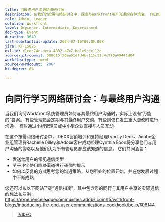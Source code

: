 ```yaml
---
title: 与最终用户沟通网络研讨会
description: 在我们的按需网络研讨会中，探索与Workfront用户沟通的各种策略。 向IDEXX、Adobe和Adobe Workfront专家学习有效渠道、通信类型以及迭代地发展您的策略。
role: Admin, Leader
solution: Workfront
level: Beginner, Intermediate, Experienced
doc-type: Event
duration: 3649
last-substantial-update: 2024-07-16T00:00:00Z
jira: KT-15825
exl-id: d1cec74c-aeca-4832-a7e7-be1e9cee112c
source-git-commit: 088615f28aa91dfd4ba119c11c4c9f8a89441d84
workflow-type: tm+mt
source-wordcount: '206'
ht-degree: 0%

---
```


# 向同行学习网络研讨会：与最终用户沟通

当我们询问Workfront系统管理员如何与其最终用户沟通时，实际上没有“万能的”答案。 有些管理员会定期与其最终用户交谈，有些则仅在发生重大更改时进行沟通。 有些通过小组管理员或中小型企业直接与人员互动。

在这个按需网络研讨会中，IDEXX营销培训和支持经理Lyndsy Denk、Adobe企业组管理员Rachelle Dilley和Adobe客户成功经理Cynthia Boon将分享他们与用户沟通的策略以及他们认为所有管理员都应该知道的信息。 它们共同涵盖：

* 发送给用户的常见通信类型
* 关于决定使用哪些渠道进行通信的提示
* 如何以反复的方式思考您的沟通策略，从您所处的位置开始，并在您发展过程中不断成熟

您还可以从以下网站下载“通信指南”，其中包含您的同行与其用户共享的实际通信的想法和示例： https://experienceleaguecommunities.adobe.com/t5/workfront-blogs/introducing-the-end-user-communications-cookbook/bc-p/608144

>[!VIDEO](https://video.tv.adobe.com/v/3431019/?learn=on)
